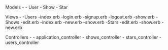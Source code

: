 Models -
    - User
    - Show
    - Star

Views -
    -Users
        -index.erb
        -login.erb
        -signup.erb
        -logout.erb
        -show.erb
    -Shows
        -edit.erb
        -index.erb
        -new.erb
        -show.erb
    -Stars
        -edit.erb
        -show.erb
        -new.erb

Controllers -
    - application_controller
    - shows_controller
    - stars_controller
    - users_controller

